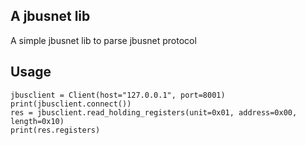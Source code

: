 ## A jbusnet lib 
A simple jbusnet lib to parse jbusnet protocol

## Usage
```
jbusclient = Client(host="127.0.0.1", port=8001)
print(jbusclient.connect())
res = jbusclient.read_holding_registers(unit=0x01, address=0x00, length=0x10)
print(res.registers)
```